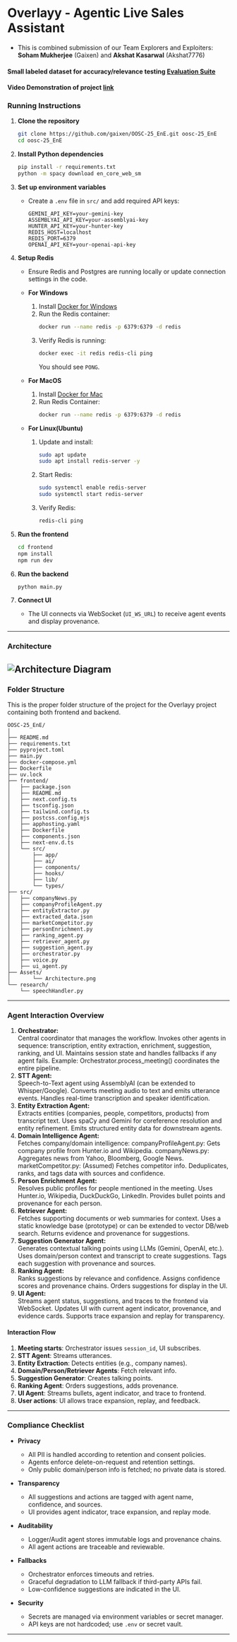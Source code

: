 # Overlayy - Agentic Live Sales Assistant
- This is combined submission of our Team Explorers and Exploiters: **Soham Mukherjee** (Gaixen) and **Akshat Kasarwal** (Akshat7776)<br>

#### Small labeled dataset for accuracy/relevance testing [Evaluation Suite](https://docs.google.com/spreadsheets/d/14IvQgS6KId1UkU5Tmcy28XF72CPzhK2Q/edit?usp=drive_link&ouid=104840222808752851253&rtpof=true&sd=true)
#### Video Demonstration of project [link](https://drive.google.com/file/d/1Mder-EvUZn92sPO4ZrQStR_lRLpkn_NL/view?usp=drive_link)

### Running Instructions

1. **Clone the repository**
   ```sh
   git clone https://github.com/gaixen/OOSC-25_EnE.git oosc-25_EnE
   cd oosc-25_EnE
   ```

2. **Install Python dependencies**
   ```sh
   pip install -r requirements.txt
   python -m spacy download en_core_web_sm
   ```

3. **Set up environment variables**
   - Create a `.env` file in `src/` and add required API keys:
     ```
     GEMINI_API_KEY=your-gemini-key
     ASSEMBLYAI_API_KEY=your-assemblyai-key
     HUNTER_API_KEY=your-hunter-key
     REDIS_HOST=localhost
     REDIS_PORT=6379
     OPENAI_API_KEY=your-openai-api-key
     ```

4. **Setup Redis**
   - Ensure Redis and Postgres are running locally or update connection settings in the code.
   - **For Windows**
     1. Install [Docker for Windows](https://www.docker.com/products/docker-desktop/)
     2. Run the Redis container:
        ```sh
        docker run --name redis -p 6379:6379 -d redis
        ```
     3. Verify Redis is running:
          ```sh
          docker exec -it redis redis-cli ping
          ```
          You should see `PONG`.
     
   - **For MacOS**
     1. Install [Docker for Mac](https://www.docker.com/products/docker-desktop/)
     2. Run Redis Container:
        ```sh
        docker run --name redis -p 6379:6379 -d redis
        ```
   - **For Linux(Ubuntu)**
     1. Update and install:
        ```sh
        sudo apt update
        sudo apt install redis-server -y
        ```
     2. Start Redis:
          ```sh
          sudo systemctl enable redis-server
          sudo systemctl start redis-server
          ``` 
     3. Verify Redis:
          ```sh
          redis-cli ping
          ``` 
5. **Run the frontend**
   ```sh
   cd frontend
   npm install
   npm run dev
   ```
6. **Run the backend**
   ```sh
   python main.py
   ```

7. **Connect UI**
   - The UI connects via WebSocket (`UI_WS_URL`) to receive agent events and display provenance.

---

### Architecture
![Architecture Diagram](./Assets/Architecture.png)
---

### Folder Structure
This is the proper folder structure of the project for the Overlayy  project containing both frontend and backend.
```
OOSC-25_EnE/
│
├── README.md
├── requirements.txt
├── pyproject.toml
├── main.py
├── docker-compose.yml
├── Dockerfile
├── uv.lock
├── frontend/
│   ├── package.json
│   ├── README.md
│   ├── next.config.ts
│   ├── tsconfig.json
│   ├── tailwind.config.ts
│   ├── postcss.config.mjs
│   ├── apphosting.yaml
│   ├── Dockerfile
│   ├── components.json
│   ├── next-env.d.ts
│   └── src/
│       ├── app/
│       ├── ai/
│       ├── components/
│       ├── hooks/
│       ├── lib/
│       └── types/
├── src/
│   ├── companyNews.py
│   ├── companyProfileAgent.py
│   ├── entityExtractor.py
│   ├── extracted_data.json
│   ├── marketCompetitor.py
│   ├── personEnrichment.py
│   ├── ranking_agent.py
│   ├── retriever_agent.py
│   ├── suggestion_agent.py
│   ├── orchestrator.py
│   ├── voice.py
│   ├── ui_agent.py
├── Assets/
│       └── Architecture.png
└── research/
    └── speechHandler.py
```
---
### Agent Interaction Overview

1. **Orchestrator:**<Br>
Central coordinator that manages the workflow.
Invokes other agents in sequence: transcription, entity extraction, enrichment, suggestion, ranking, and UI.
Maintains session state and handles fallbacks if any agent fails.
Example: Orchestrator.process_meeting() coordinates the entire pipeline.
2. **STT Agent:**<Br>
Speech-to-Text agent using AssemblyAI (can be extended to Whisper/Google).
Converts meeting audio to text and emits utterance events.
Handles real-time transcription and speaker identification.
3. **Entity Extraction Agent:**<Br>
Extracts entities (companies, people, competitors, products) from transcript text.
Uses spaCy and Gemini for coreference resolution and entity refinement.
Emits structured entity data for downstream agents.
4. **Domain Intelligence Agent:**<Br>
Fetches company/domain intelligence:
companyProfileAgent.py: Gets company profile from Hunter.io and Wikipedia.
companyNews.py: Aggregates news from Yahoo, Bloomberg, Google News.
marketCompetitor.py: (Assumed) Fetches competitor info.
Deduplicates, ranks, and tags data with sources and confidence.
5. **Person Enrichment Agent:**<Br>
Resolves public profiles for people mentioned in the meeting.
Uses Hunter.io, Wikipedia, DuckDuckGo, LinkedIn.
Provides bullet points and provenance for each person.
6. **Retriever Agent:**<Br>
Fetches supporting documents or web summaries for context.
Uses a static knowledge base (prototype) or can be extended to vector DB/web search.
Returns evidence and provenance for suggestions.
7. **Suggestion Generator Agent:**<Br>
Generates contextual talking points using LLMs (Gemini, OpenAI, etc.).
Uses domain/person context and transcript to create suggestions.
Tags each suggestion with provenance and sources.
8. **Ranking Agent:**<Br>
Ranks suggestions by relevance and confidence.
Assigns confidence scores and provenance chains.
Orders suggestions for display in the UI.
9. **UI Agent:**<Br>
Streams agent status, suggestions, and traces to the frontend via WebSocket.
Updates UI with current agent indicator, provenance, and evidence cards.
Supports trace expansion and replay for transparency.

#### Interaction Flow

1. **Meeting starts**: Orchestrator issues `session_id`, UI subscribes.
2. **STT Agent**: Streams utterances.
3. **Entity Extraction**: Detects entities (e.g., company names).
4. **Domain/Person/Retriever Agents**: Fetch relevant info.
5. **Suggestion Generator**: Creates talking points.
6. **Ranking Agent**: Orders suggestions, adds provenance.
7. **UI Agent**: Streams bullets, agent indicator, and trace to frontend.
8. **User actions**: UI allows trace expansion, replay, and feedback.

---

### Compliance Checklist

- **Privacy**
  - All PII is handled according to retention and consent policies.
  - Agents enforce delete-on-request and retention settings.
  - Only public domain/person info is fetched; no private data is stored.

- **Transparency**
  - All suggestions and actions are tagged with agent name, confidence, and sources.
  - UI provides agent indicator, trace expansion, and replay mode.

- **Auditability**
  - Logger/Audit agent stores immutable logs and provenance chains.
  - All agent actions are traceable and reviewable.

- **Fallbacks**
  - Orchestrator enforces timeouts and retries.
  - Graceful degradation to LLM fallback if third-party APIs fail.
  - Low-confidence suggestions are indicated in the UI.

- **Security**
  - Secrets are managed via environment variables or secret manager.
  - API keys are not hardcoded; use `.env` or secret vault.

---
